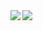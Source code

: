 <a href="https://github.com/anuraghazra/github-readme-stats">
  <img align="left" src="https://github-readme-stats.vercel.app/api?username=kwrx&count_private=true" />
</a>
<a href="https://github.com/anuraghazra/convoychat">
  <img align="left" src="https://github-readme-stats.vercel.app/api/top-langs/?username=kwrx" />
</a>

